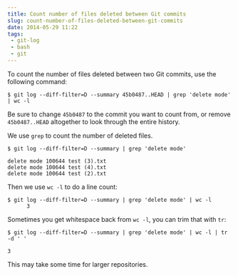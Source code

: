 ---title: Count number of files deleted between Git commitsslug: count-number-of-files-deleted-between-git-commitsdate: 2014-05-29 11:22tags:  - git-log - bash - git---To count the number of files deleted between two Git commits, use the following command:

    $ git log --diff-filter=D --summary 45b0487..HEAD | grep 'delete mode' | wc -l

Be sure to change `45b0487` to the commit you want to count from, or remove `45b0487..HEAD` altogether to look through the entire history.

We use `grep` to count the number of deleted files.

    $ git log --diff-filter=D --summary | grep 'delete mode'

    delete mode 100644 test (3).txt
    delete mode 100644 test (4).txt
    delete mode 100644 test (2).txt

Then we use `wc -l` to do a line count:

    $ git log --diff-filter=D --summary | grep 'delete mode' | wc -l
          3

Sometimes you get whitespace back from `wc -l`, you can trim that with `tr`:

    $ git log --diff-filter=D --summary | grep 'delete mode' | wc -l | tr -d ' '

    3

This may take some time for larger repositories.
